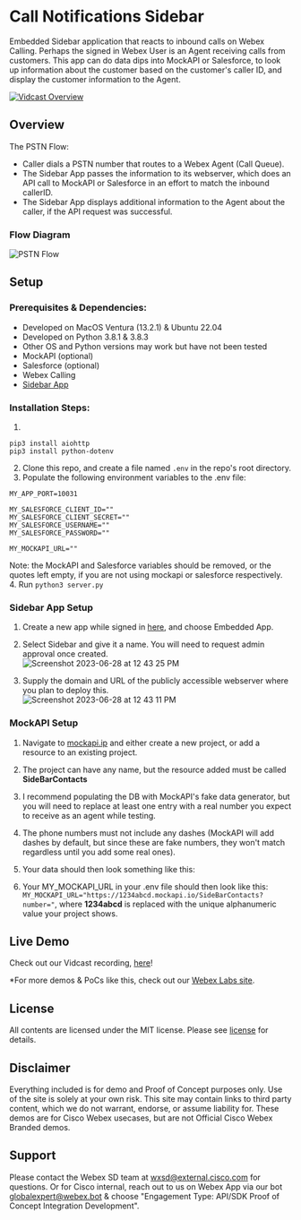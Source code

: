 # Call Notifications Sidebar
  
Embedded Sidebar application that reacts to inbound calls on Webex Calling.  Perhaps the signed in Webex User is an Agent receiving calls from customers.  This app can do data dips into MockAPI or Salesforce, to look up information about the customer based on the customer's caller ID, and display the customer information to the Agent.

[![Vidcast Overview](https://github.com/wxsd-sales/custom-pmr-pin/assets/19175490/4861e7cd-7478-49cf-bada-223b30810691)](https://app.vidcast.io/share/3f264756-563a-4294-82f7-193643932fb3)


## Overview

The PSTN Flow:
- Caller dials a PSTN number that routes to a Webex Agent (Call Queue).
- The Sidebar App passes the information to its webserver, which does an API call to MockAPI or Salesforce in an effort to match the inbound callerID.
- The Sidebar App displays additional information to the Agent about the caller, if the API request was successful.


### Flow Diagram
![PSTN Flow](https://github.com/wxsd-sales/custom-pmr-pin/assets/19175490/bb4d0ed9-7d57-4306-ae99-74d37337a562)


## Setup

### Prerequisites & Dependencies:

- Developed on MacOS Ventura (13.2.1) & Ubuntu 22.04
- Developed on Python 3.8.1 & 3.8.3
-   Other OS and Python versions may work but have not been tested
- MockAPI (optional)
- Salesforce (optional)
- Webex Calling
- [Sidebar App](https://developer.webex.com/docs/embedded-apps-framework-sidebar-api-quick-start)

<!-- GETTING STARTED -->

### Installation Steps:
1. 
```
pip3 install aiohttp
pip3 install python-dotenv
```
2.  Clone this repo, and create a file named ```.env``` in the repo's root directory.
3.  Populate the following environment variables to the .env file:
```
MY_APP_PORT=10031

MY_SALESFORCE_CLIENT_ID=""
MY_SALESFORCE_CLIENT_SECRET=""
MY_SALESFORCE_USERNAME=""
MY_SALESFORCE_PASSWORD=""

MY_MOCKAPI_URL=""
```
Note: the MockAPI and Salesforce variables should be removed, or the quotes left empty, if you are not using mockapi or salesforce respectively.  
4. Run
```python3 server.py```

### Sidebar App Setup
1. Create a new app while signed in [here](https://developer.webex.com/my-apps), and choose Embedded App.  
2. Select Sidebar and give it a name. You will need to request admin approval once created.  
![Screenshot 2023-06-28 at 12 43 25 PM](https://github.com/wxsd-sales/call-notifications-sidebar/assets/19175490/70491bae-260b-47dc-a882-9eb80ffe55ae)

4. Supply the domain and URL of the publicly accessible webserver where you plan to deploy this.  
![Screenshot 2023-06-28 at 12 43 11 PM](https://github.com/wxsd-sales/call-notifications-sidebar/assets/19175490/9b308946-8a21-482a-a1a8-7b6e0dd03126)

### MockAPI Setup
1. Navigate to [mockapi.ip](https://mockapi.io) and either create a new project, or add a resource to an existing project.
2. The project can have any name, but the resource added must be called **SideBarContacts**  

3. I recommend populating the DB with MockAPI's fake data generator, but you will need to replace at least one entry with a real number you expect to receive as an agent while testing.
4. The phone numbers must not include any dashes (MockAPI will add dashes by default, but since these are fake numbers, they won't match regardless until you add some real ones).

5. Your data should then look something like this:  

6. Your MY_MOCKAPI_URL in your .env file should then look like this: ```MY_MOCKAPI_URL="https://1234abcd.mockapi.io/SideBarContacts?number="```, where **1234abcd** is replaced with the unique alphanumeric value your project shows.

    
## Live Demo

<!-- Update your vidcast link -->
Check out our Vidcast recording, [here](https://app.vidcast.io/share/3f264756-563a-4294-82f7-193643932fb3)!

<!-- Keep the following statement -->
*For more demos & PoCs like this, check out our [Webex Labs site](https://collabtoolbox.cisco.com/webex-labs).

## License

All contents are licensed under the MIT license. Please see [license](LICENSE) for details.

## Disclaimer

<!-- Keep the following here -->  
Everything included is for demo and Proof of Concept purposes only. Use of the site is solely at your own risk. This site may contain links to third party content, which we do not warrant, endorse, or assume liability for. These demos are for Cisco Webex usecases, but are not Official Cisco Webex Branded demos.
 
 
## Support

Please contact the Webex SD team at [wxsd@external.cisco.com](mailto:wxsd@external.cisco.com?subject=CustomPMRPIN) for questions. Or for Cisco internal, reach out to us on Webex App via our bot globalexpert@webex.bot & choose "Engagement Type: API/SDK Proof of Concept Integration Development". 

